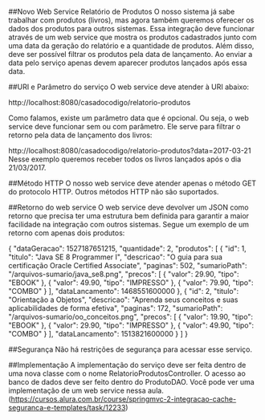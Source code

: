 ##Novo Web Service Relatório de Produtos
O nosso sistema já sabe trabalhar com produtos (livros), mas agora também queremos oferecer os dados dos produtos para outros sistemas. Essa integração deve funcionar através de um web service que mostra os produtos cadastrados junto com uma data da geração do relatório e a quantidade de produtos. Além disso, deve ser possível filtrar os produtos pela data de lançamento. Ao enviar a data pelo serviço apenas devem aparecer produtos lançados após essa data.

##URI e Parâmetro do serviço
O web service deve atender à URI abaixo:

http://localhost:8080/casadocodigo/relatorio-produtos

Como falamos, existe um parâmetro data que é opcional. Ou seja, o web service deve funcionar sem ou com parâmetro. Ele serve para filtrar o retorno pela data de lançamento dos livros:

http://localhost:8080/casadocodigo/relatorio-produtos?data=2017-03-21
Nesse exemplo queremos receber todos os livros lançados após o dia 21/03/2017.

##Método HTTP
O nosso web service deve atender apenas o método GET do protocolo HTTP. Outros métodos HTTP não são suportados.

##Retorno do web service
O web service deve devolver um JSON como retorno que precisa ter uma estrutura bem definida para garantir a maior facilidade na integração com outros sistemas. Segue um exemplo de um retorno com apenas dois produtos:

{
  "dataGeracao": 1527187651215,
  "quantidade": 2,
  "produtos": [
    {
      "id": 1,
      "titulo": "Java SE 8 Programmer I",
      "descricao": "O guia para sua certificação Oracle Certified Associate",
      "paginas": 502,
      "sumarioPath": "/arquivos-sumario/java_se8.png",
      "precos": [
        {
          "valor": 29.90,
          "tipo": "EBOOK"
        },
        {
          "valor": 49.90,
          "tipo": "IMPRESSO"
        },
        {
          "valor": 79.90,
          "tipo": "COMBO"
        }
      ],
      "dataLancamento": 1468551600000
    },
    {
      "id": 2,
      "titulo": "Orientação a Objetos",
      "descricao": "Aprenda seus conceitos e suas aplicabilidades de forma efetiva",
      "paginas": 172,
      "sumarioPath": "/arquivos-sumario/oo_conceitos.png",
      "precos": [
        {
          "valor": 19.90,
          "tipo": "EBOOK"
        },
        {
          "valor": 29.90,
          "tipo": "IMPRESSO"
        },
        {
          "valor": 49.90,
          "tipo": "COMBO"
        }
      ],
      "dataLancamento": 1513821600000
    }
  ]
}


##Segurança
Não há restrições de segurança para acessar esse serviço.

##Implementação
A implementação do serviço deve ser feita dentro de uma nova classe com o nome RelatorioProdutosController. O acesso ao banco de dados deve ser feito dentro do ProdutoDAO. Você pode ver uma implementação de um web service nessa aula.(https://cursos.alura.com.br/course/springmvc-2-integracao-cache-seguranca-e-templates/task/12233)